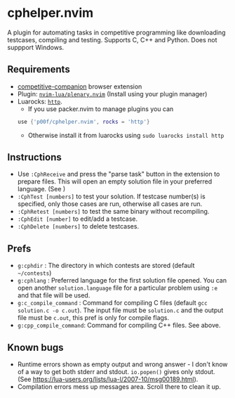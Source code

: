 # cphelper.nvim
A plugin for automating tasks in competitive programming like downloading testcases, compiling and testing. Supports C, C++ and Python. Does not suppport Windows.

## Requirements
- [competitive-companion](https://github.com/jmerle/competitive-companion) browser extension
- Plugin: [`nvim-lua/plenary.nvim`](https://github.com/nvim-lua/plenary.nvim/) (Install using your plugin manager)
- Luarocks: [`http`](https://daurnimator.github.io/lua-http/).
	- If you use packer.nvim to manage plugins you can
	```lua
	use {'p00f/cphelper.nvim', rocks = 'http'}
	```
	- Otherwise install it from luarocks using
	`sudo luarocks install http`

## Instructions
- Use `:CphReceive` and press the "parse task" button in the extension to prepare files. This will open an empty solution file in your preferred language. (See )
- `:CphTest [numbers]` to test your solution. If testcase number(s) is specified, only those cases are run, otherwise all cases are run.
- `:CphRetest [numbers]` to test the same binary without recompiling.
- `:CphEdit [number]` to edit/add a testcase.
- `:CphDelete [numbers]` to delete testcases.
## Prefs
- `g:cphdir` : The directory in which contests are stored (default `~/contests`)
- `g:cphlang` : Preferred language for the first solution file opened. You can open another `solution.language` file for a particular problem using `:e` and that file will be used.
- `g:c_compile_command` : Command for compiling C files (default `gcc solution.c -o c.out`). The input file must be `solution.c` and the output file must be `c.out`, this pref is  only for compile flags.
- `g:cpp_compile_command`: Command for compiling C++ files. See above.
## Known bugs
- Runtime errors shown as empty output and wrong answer - I don't know of a way to get both stderr and stdout. `io.popen()` gives only stdout. (See https://lua-users.org/lists/lua-l/2007-10/msg00189.html).
- Compilation errors mess up messages area. Scroll there to clean it up.
